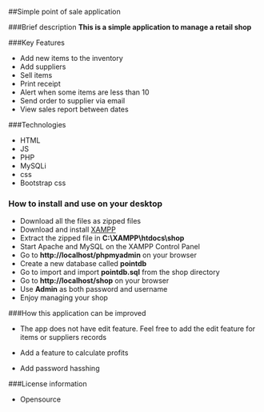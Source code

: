 ##Simple point of sale application

###Brief description
**This is a simple application to manage a retail shop**

###Key Features
 - Add new items to the inventory
 - Add suppliers
 - Sell items
 - Print receipt
 - Alert when some items are less than 10
 - Send order to supplier via email
 - View sales report between dates
 
 ###Technologies
  - HTML
  - JS
  - PHP
  - MySQLi
  - css
  - Bootstrap css
  
### How to install and use on your desktop
  - Download all the files as zipped files
  - Download and install [XAMPP](https://www.apachefriends.org/index.html)
  - Extract the zipped file in **C:\XAMPP\htdocs\shop**
  - Start Apache and MySQL on the XAMPP Control Panel
  - Go to **http://localhost/phpmyadmin** on your browser
  - Create a new database called **pointdb**
  - Go to import and import **pointdb.sql** from the shop directory
  - Go to **http://localhost/shop** on your browser
  - Use **Admin** as both password and username
  - Enjoy managing your shop
  
###How this application can be improved
  - The app does not have edit feature. Feel free to add the edit feature for 
items or suppliers records

  - Add a feature to calculate profits

  - Add password hasshing


###License information
  - Opensource